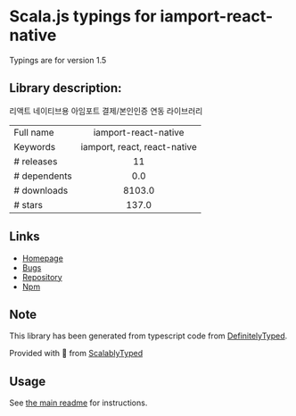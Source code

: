 
# Scala.js typings for iamport-react-native

Typings are for version 1.5

## Library description:
리액트 네이티브용 아임포트 결제/본인인증 연동 라이브러리

|                    |                 |
| ------------------ | :-------------: |
| Full name          | iamport-react-native |
| Keywords           | iamport, react, react-native |
| # releases         | 11 |
| # dependents       | 0.0 |
| # downloads        | 8103.0 |
| # stars            | 137.0 |

## Links
- [Homepage](https://github.com/iamport/iamport-react-native#readme)
- [Bugs](https://github.com/iamport/iamport-react-native/issues)
- [Repository](https://github.com/iamport/iamport-react-native)
- [Npm](https://www.npmjs.com/package/iamport-react-native)
    


## Note
This library has been generated from typescript code from [DefinitelyTyped](https://definitelytyped.org).

Provided with :purple_heart: from [ScalablyTyped](https://github.com/oyvindberg/ScalablyTyped)

## Usage
See [the main readme](../../readme.md) for instructions.


